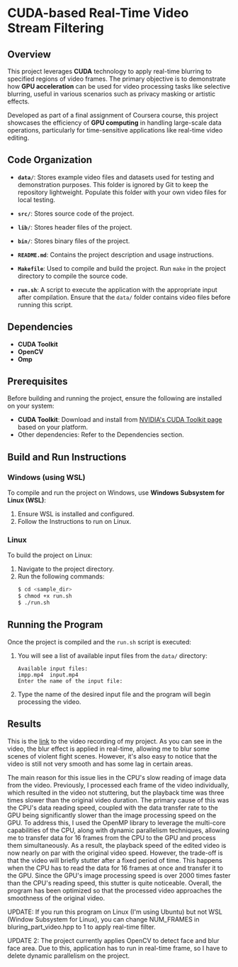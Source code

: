 # CUDA-based Real-Time Video Stream Filtering

## Overview

This project leverages **CUDA** technology to apply real-time blurring to specified regions of video frames. The primary objective is to demonstrate how **GPU acceleration** can be used for video processing tasks like selective blurring, useful in various scenarios such as privacy masking or artistic effects.

Developed as part of a final assignment of Coursera course, this project showcases the efficiency of **GPU computing** in handling large-scale data operations, particularly for time-sensitive applications like real-time video editing.

## Code Organization

- **`data/`**: Stores example video files and datasets used for testing and demonstration purposes. This folder is ignored by Git to keep the repository lightweight. Populate this folder with your own video files for local testing.

- **`src/`**: Stores source code of the project.

- **`lib/`**: Stores header files of the project.

- **`bin/`**: Stores binary files of the project.

- **`README.md`**: Contains the project description and usage instructions.

- **`Makefile`**: Used to compile and build the project. Run `make` in the project directory to compile the source code.

- **`run.sh`**: A script to execute the application with the appropriate input after compilation. Ensure that the `data/` folder contains video files before running this script.

## Dependencies

- **CUDA Toolkit**
- **OpenCV**
- **Omp**

## Prerequisites

Before building and running the project, ensure the following are installed on your system:

- **CUDA Toolkit**: Download and install from [NVIDIA's CUDA Toolkit page](https://developer.nvidia.com/cuda-toolkit) based on your platform.
- Other dependencies: Refer to the Dependencies section.

## Build and Run Instructions

### Windows (using WSL)

To compile and run the project on Windows, use **Windows Subsystem for Linux (WSL)**:

1. Ensure WSL is installed and configured.
2. Follow the Instructions to run on Linux.

### Linux

To build the project on Linux:

1. Navigate to the project directory.
2. Run the following commands:
   ```bash
   $ cd <sample_dir>
   $ chmod +x run.sh
   $ ./run.sh
   ```

## Running the Program

Once the project is compiled and the `run.sh` script is executed:

1. You will see a list of available input files from the `data/` directory:
   ```
   Available input files:
   impp.mp4  input.mp4
   Enter the name of the input file:
   ```

2. Type the name of the desired input file and the program will begin processing the video.

## Results

This is the [link](https://drive.google.com/file/d/1XYbSm9aQYwUQ4VUQVN0f-lHW_9AHIz2c/view?usp=sharing) to the video recording of my project. As you can see in the video, the blur effect is applied in real-time, allowing me to blur some scenes of violent fight scenes. However, it's also easy to notice that the video is still not very smooth and has some lag in certain areas.

The main reason for this issue lies in the CPU's slow reading of image data from the video. Previously, I processed each frame of the video individually, which resulted in the video not stuttering, but the playback time was three times slower than the original video duration. The primary cause of this was the CPU's data reading speed, coupled with the data transfer rate to the GPU being significantly slower than the image processing speed on the GPU. To address this, I used the OpenMP library to leverage the multi-core capabilities of the CPU, along with dynamic parallelism techniques, allowing me to transfer data for 16 frames from the CPU to the GPU and process them simultaneously. As a result, the playback speed of the edited video is now nearly on par with the original video speed. However, the trade-off is that the video will briefly stutter after a fixed period of time. This happens when the CPU has to read the data for 16 frames at once and transfer it to the GPU. Since the GPU's image processing speed is over 2000 times faster than the CPU's reading speed, this stutter is quite noticeable. Overall, the program has been optimized so that the processed video approaches the smoothness of the original video.

UPDATE: If you run this program on Linux (I'm using Ubuntu) but not WSL (Window Subsystem for Linux), you can change NUM_FRAMES in bluring_part_video.hpp to 1 to apply real-time filter. 

UPDATE 2: The project currently applies OpenCV to detect face and blur face area. Due to this, application has to run in real-time frame, so I have to delete dynamic parallelism on the project.

